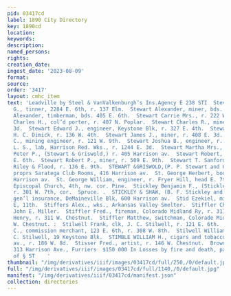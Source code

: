 ```yaml
---
pid: 03417cd
label: 1890 City Directory
key: 1890cd
location: 
keywords: 
description: 
named_persons: 
rights: 
creation_date: 
ingest_date: '2023-08-09'
format: 
source: 
order: '3417'
layout: cmhc_item
text: 'Leadville by Steel & VanValkenburgh’s Ins.Agency E 238 STI  Stevenson John
  G., tinner, 2284 E. 6th, r. 137 Elm.  Stewart Alexander, miner, bds. 405 HE. 6th.  Stewart
  Alexander, timberman, bds. 405 E. 6th.  Stewart Carrie Mrs., r. 222 W. Elm.  Stewart
  Charles H., col’d porter, r. 407 N. Poplar.  Stewart Charles R., miner, r. 408 EK.
  3d.  Stewart Edward J., engineer, Keystone Blk, r. 327 E. 4th.  Stewart G. S., carpenter,
  H. C. Dimick, r. 136 W. 4th.  Stewart James J., miner, r. 408 E. 3d.  Stewart John
  C., mining engineer, r. 121 W. 9th.  Stewart Joshua B., engineer, r. 139 W. 9th.  Stewart
  L. S., lab, Harrison Red. Wks., r. 1244 E. 3d.  Stewart Martha Mrs., r. 217 W. 7th.  Stewart
  Peter P., (Stewart & Griswold,) r. 405 Harrison av.  Stewart Robert, miner, r, 300
  E. 6th.  Stewart Robert P., miner, r. 509 E. 9th.  Stewart T. Sanford, col’d porter,
  Riley & Flood, r. 136 E. 9th.  STEWART &GRISWOLD,(P. P. Stewart and Howard Griswold,)
  proprs Saratega Club Rooms, 416 Harrison av.  St. George Herbert, book apt, r. 621
  Harrison av.  St. George William, engineer, r. Fryer Hill, head E. 7th.  St. George’s
  Episcopal Church, 4th, nw. cor. Pine.  Stickley Benjamin F., (Stickley & Shaw,)
  r. 301 W. 7th, cor.  Spruce. .  STICKLEY & SHAW, (B. F. Stickley and Frank Shaw,)
  gen’l insurance, DeMaineville Blk, 600 Harrison av.  Stid Ezekiel, miner, r. 227
  E, 11th.  Stiffers Alex., wks., Arkansas Valley Smelter.  Stiffler Charles, driver,
  John E. Miller.  Stiffler Fred., fireman, Colorado Midland Ry, r. 311 W. Chestnut.  Stiffler
  Henry, r. 311 W. Chestnut.  Stiffler Matthew, switchman, Colorade Midland Ry, r.311
  W. Chestnut. :  Stilwell Frank, clk, J. C. Stilwell, r. 121 E. 6th.  STILWELL JOHN
  C., commission merchant, 123 E. 6th, r. 308 W. 8th.  Stilwell William V., clk, J.
  C. Stilwell, 19 Keystone Blk.  STIMBLE WILLIAM H., cigars and tobacco, 5064 Harrison
  av., r. 186 W. 8d.  Stisser Fred., artist, r. 146 W. Chestnut.  Brown & Morgan,
  313 Harrison Ave., Furriers  $150 000 In Losses by fire and death, paid to the citizens
  of § ST    '
thumbnail: "/img/derivatives/iiif/images/03417cd/full/250,/0/default.jpg"
full: "/img/derivatives/iiif/images/03417cd/full/1140,/0/default.jpg"
manifest: "/img/derivatives/iiif/03417cd/manifest.json"
collection: directories
---
```

